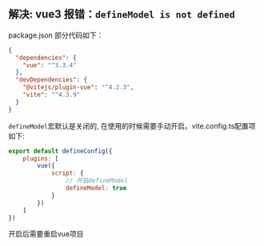 ## 解决: vue3 报错：`defineModel is not defined`

package.json 部分代码如下：
```json
{
  "dependencies": {
    "vue": "^3.3.4"  
  },
  "devDependencies": {
    "@vitejs/plugin-vue": "^4.2.3",
    "vite": "^4.3.9"
  }
}
```

`defineModel`宏默认是关闭的, 在使用的时候需要手动开启。vite.config.ts配置项如下:
```javascript
export default defineConfig({
    plugins: [
        vue({
            script: {
                // 开启defineModel
                defineModel: true
            }
        })
    ]    
})
```

开启后需要重启vue项目
